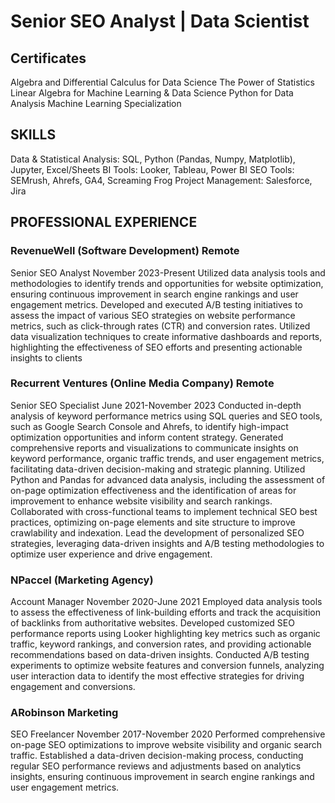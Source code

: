 # Senior SEO Analyst | Data Scientist 

## Certificates	
Algebra and Differential Calculus for Data Science
The Power of Statistics
Linear Algebra for Machine Learning & Data Science
Python for Data Analysis
Machine Learning Specialization 



## SKILLS
Data & Statistical Analysis: SQL, Python (Pandas, Numpy, Matplotlib), Jupyter, Excel/Sheets
BI Tools: Looker, Tableau, Power BI
SEO Tools: SEMrush, Ahrefs, GA4, Screaming Frog
Project Management: Salesforce, Jira


## PROFESSIONAL EXPERIENCE
### RevenueWell (Software Development)	Remote
Senior SEO Analyst	November 2023-Present
Utilized data analysis tools and methodologies to identify trends and opportunities for website optimization, ensuring continuous improvement in search engine rankings and user engagement metrics.
Developed and executed A/B testing initiatives to assess the impact of various SEO strategies on website performance metrics, such as click-through rates (CTR) and conversion rates.
Utilized data visualization techniques to create informative dashboards and reports, highlighting the effectiveness of SEO efforts and presenting actionable insights to clients

### Recurrent Ventures (Online Media Company)	Remote
Senior SEO Specialist	June 2021-November 2023
Conducted in-depth analysis of keyword performance metrics using SQL queries and SEO tools, such as Google Search Console and Ahrefs, to identify high-impact optimization opportunities and inform content strategy.
Generated comprehensive reports and visualizations to communicate insights on keyword performance, organic traffic trends, and user engagement metrics, facilitating data-driven decision-making and strategic planning.
Utilized Python and Pandas for advanced data analysis, including the assessment of on-page optimization effectiveness and the identification of areas for improvement to enhance website visibility and search rankings.
Collaborated with cross-functional teams to implement technical SEO best practices, optimizing on-page elements and site structure to improve crawlability and indexation.
Lead the development of personalized SEO strategies, leveraging data-driven insights and A/B testing methodologies to optimize user experience and drive engagement.

### NPaccel (Marketing Agency)
Account Manager	November 2020-June 2021
Employed data analysis tools to assess the effectiveness of link-building efforts and track the acquisition of backlinks from authoritative websites.
Developed customized SEO performance reports using Looker highlighting key metrics such as organic traffic, keyword rankings, and conversion rates, and providing actionable recommendations based on data-driven insights.
Conducted A/B testing experiments to optimize website features and conversion funnels, analyzing user interaction data to identify the most effective strategies for driving engagement and conversions.

### ARobinson Marketing
SEO Freelancer	November 2017-November 2020
Performed comprehensive on-page SEO optimizations to improve website visibility and organic search traffic.
Established a data-driven decision-making process, conducting regular SEO performance reviews and adjustments based on analytics insights, ensuring continuous improvement in search engine rankings and user engagement metrics.


